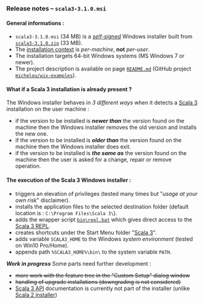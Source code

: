 ### Release notes &ndash; `scala3-3.1.0.msi`

#### General informations : 
- `scala3-3.1.0.msi` (34 MB) is a [*self-signed*](https://en.wikipedia.org/wiki/Self-signed_certificate) Windows installer built from [`scala3-3.1.0.zip`](https://github.com/lampepfl/dotty/releases/tag/3.1.0) (33 MB).
- The [installation context](https://docs.microsoft.com/en-us/windows/win32/msi/installation-context) is *per-machine*, **not** *per-user*.
- The installation targets 64-bit Windows systems (MS Windows 7 or newer).
- The project description is available on page [`README.md`](../../scala3-examples/README.md) (GitHub project [`michelou/wix-examples`](https://github.com/michelou/wix-examples)).

#### What if a Scala 3 installation is already present ?
The Windows installer behaves in *3 different ways* when it detects a [Scala 3](https://dotty.epfl.ch) installation on the user machine :
- if the version to be installed is ***newer than*** the version found on the machine then the Windows installer removes the old version and installs the new one.
- if the version to be installed is ***older than*** the version found on the machine then the Windows installer does exit.
- if the version to be installed is ***the same as*** the version found on the machine then the user is asked for a change, repair or remove operation.

#### The execution of the Scala 3 Windows installer : 
- triggers an elevation of privileges (tested many times but "*usage at your own risk*" disclaimer).
- installs the application files to the selected destination folder (default location is : `C:\Program Files\Scala 3\`).
- adds the wrapper script [`bin\repl.bat`](../../scala3-examples/Scala3First/src/resources/repl.bat) which gives direct access to the [Scala 3 REPL](../../scala3-examples/images/Scala3First_REPL.png).
- creates shortcuts under the Start Menu folder "[Scala 3](../../scala3-examples/images/Scala3First_Menu.png)".
- adds variable `SCALA3_HOME` to the Windows *system environment* (tested on Win10 Pro/Home).
- appends path `%SCALA3_HOME%\bin\` to the system variable `PATH`.

***Work in progress*** Some parts need further development : 
- ~~more work with the feature tree in the "Custom Setup" dialog window~~
- ~~handling of upgrade installations (downgrading is not considered)~~
- [Scala 3 API](https://scala-lang.org/api/3.x/) documentation is currently not part of the installer (unlike [Scala 2 installer](https://scala-lang.org/files/archive/))

